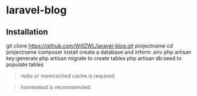 # laravel-blog

## Installation

git clone https://github.com/WillZWL/laravel-blog.git projectname
cd projectname
composer install
create a database and inform .env
php artisan key:generate
php artisan migrate to create tables
php artisan db:seed to populate tables

>redis or memcached cache is required.

>homestead is recommended.
